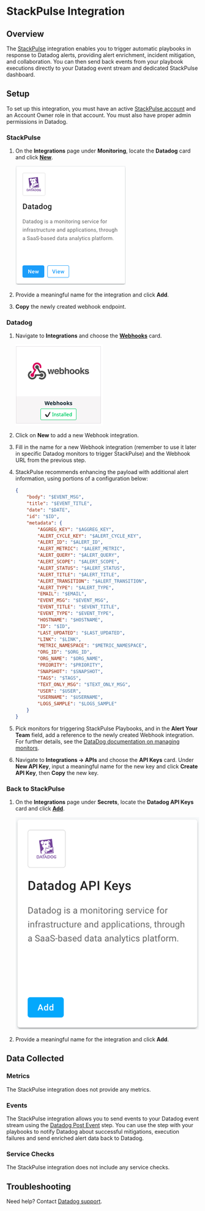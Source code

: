 # StackPulse Integration

## Overview

The [StackPulse][1] integration enables you to trigger automatic playbooks in response to Datadog alerts, providing alert enrichment, incident mitigation, and collaboration. You can then send back events from your playbook executions directly to your Datadog event stream and dedicated StackPulse dashboard.

## Setup

To set up this integration, you must have an active [StackPulse account][2] and an Account Owner role in that account. You must also have proper admin permissions in Datadog.

### StackPulse

1. On the **Integrations** page under **Monitoring**, locate the **Datadog** card and click [**New**][2].

    ![Datadog Card][4]

2. Provide a meaningful name for the integration and click **Add**.

3. **Copy** the newly created webhook endpoint.

### Datadog

1. Navigate to **Integrations** and choose the [**Webhooks**][5] card.

    ![Datadog Webhook Card][6]

2. Click on **New** to add a new Webhook integration.

3. Fill in the name for a new Webhook integration (remember to use it later in specific Datadog monitors to trigger StackPulse) and the Webhook URL from the previous step.

4. StackPulse recommends enhancing the payload with additional alert information, using portions of a configuration below:

    ```json
    {
        "body": "$EVENT_MSG",
        "title": "$EVENT_TITLE",
        "date": "$DATE",
        "id": "$ID",
        "metadata": {
            "AGGREG_KEY": "$AGGREG_KEY",
            "ALERT_CYCLE_KEY": "$ALERT_CYCLE_KEY",
            "ALERT_ID": "$ALERT_ID",
            "ALERT_METRIC": "$ALERT_METRIC",
            "ALERT_QUERY": "$ALERT_QUERY",
            "ALERT_SCOPE": "$ALERT_SCOPE",
            "ALERT_STATUS": "$ALERT_STATUS",
            "ALERT_TITLE": "$ALERT_TITLE",
            "ALERT_TRANSITION": "$ALERT_TRANSITION",
            "ALERT_TYPE": "$ALERT_TYPE",
            "EMAIL": "$EMAIL",
            "EVENT_MSG": "$EVENT_MSG",
            "EVENT_TITLE": "$EVENT_TITLE",
            "EVENT_TYPE": "$EVENT_TYPE",
            "HOSTNAME": "$HOSTNAME",
            "ID": "$ID",
            "LAST_UPDATED": "$LAST_UPDATED",
            "LINK": "$LINK",
            "METRIC_NAMESPACE": "$METRIC_NAMESPACE",
            "ORG_ID": "$ORG_ID",
            "ORG_NAME": "$ORG_NAME",
            "PRIORITY": "$PRIORITY",
            "SNAPSHOT": "$SNAPSHOT",
            "TAGS": "$TAGS",
            "TEXT_ONLY_MSG": "$TEXT_ONLY_MSG",
            "USER": "$USER",
            "USERNAME": "$USERNAME",
            "LOGS_SAMPLE": "$LOGS_SAMPLE"
        }
    }
    ```

5. Pick monitors for triggering StackPulse Playbooks, and in the **Alert Your Team** field, add a reference to the newly created Webhook integration. For further details, see the [DataDog documentation on managing monitors][7].

6. Navigate to **Integrations -> APIs** and choose the **API Keys** card. Under **New API Key**, input a meaningful name for the new key and click **Create API Key**, then **Copy** the new key.

### Back to StackPulse

1. On the **Integrations** page under **Secrets**, locate the **Datadog API Keys** card and click [**Add**][8].

    ![Datadog API Keys Card][9]

2. Provide a meaningful name for the integration and click **Add**.

## Data Collected

### Metrics

The StackPulse integration does not provide any metrics.

### Events

The StackPulse integration allows you to send events to your Datadog event stream using the [Datadog Post Event][10] step. You can use the step with your playbooks to notify Datadog about successful mitigations, execution failures and send enriched alert data back to Datadog.

### Service Checks

The StackPulse integration does not include any service checks.

## Troubleshooting

Need help? Contact [Datadog support][11].

[1]: https://stackpulse.com
[2]: https://stackpulse.com/get-started/
[3]: https://app.stackpulse.io/integrations/datadog?create=true
[4]: ./images/datadog_card.png
[5]: https://app.datadoghq.com/account/settings#integrations/webhooks
[6]: ./images/datadog_app_webhook.png
[7]: https://docs.datadoghq.com/monitors/manage_monitor/
[8]: https://app.stackpulse.io/integrations/datadog%20api%20keys?create=true
[9]: ./images/datadog_api_card.png
[10]: https://github.com/stackpulse/steps/tree/master/steps/datadog/post-event
[11]: https://docs.datadoghq.com/help/

